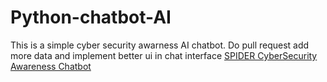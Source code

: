 # Python-chatbot-AI
This is a simple cyber security awarness AI chatbot. Do pull request add more data and implement better ui in chat interface 
[SPIDER CyberSecurity Awareness Chatbot](https://github.com/redspider001432/Python-chatbot-AI/blob/master/Screenshot%20from%202023-02-26%2019-51-16.png)
